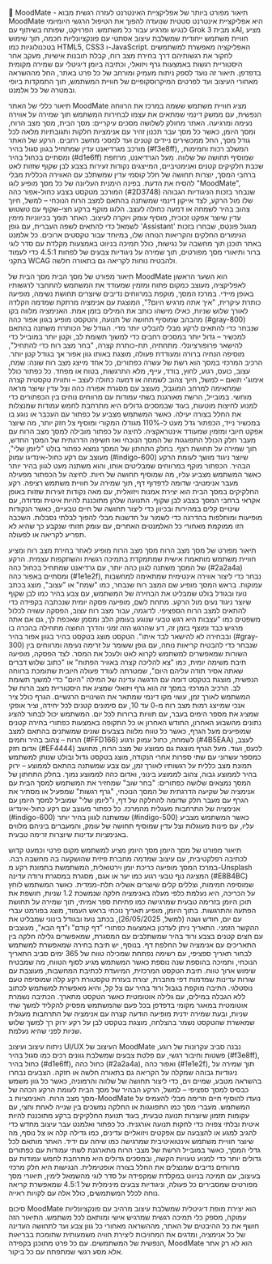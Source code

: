 🌟 MoodMate - תיאור מפורט ביותר של אפליקציית האינטרנט לעזרה רגשית
מבוא
MoodMate היא אפליקציית אינטרנט סטטית שנועדה להפוך את הטיפול הרגשי היומיומי לנגיש ומרגיע עבור כל משתמש. הפרויקט, שפותח בשיתוף עם Grok 3 מבית xAI, מציע חוויית משתמש ייחודית שמשלבת עיצוב אסתטי עם פונקציונליות חכמה, תוך שימוש בטכנולוגיות כמו HTML5, CSS3 ו-JavaScript. האפליקציה מאפשרת למשתמשים לחקור את רגשותיהם דרך בחירת מצב רוח, קבלת תובנות אישיות, מעקב אחר היסטוריית רגשות באמצעות גרף ויזואלי, וכתיבה ביומן דיגיטלי עם שמירה מקומית בדפדפן. תיאור זה נועד לספק ניתוח מעמיק ומורחב של כל פרט באתר, החל מההשראה מאחורי העיצוב ועד לפרטים המיקרוסקופיים של חוויית המשתמש, תוך התמקדות ביופי ובמטרה של כל אלמנט.

תיאור כללי של האתר
MoodMate מציג חוויית משתמש ששמה במרכז את הרווחה הנפשית, עם ממשק דינמי שמתאים את עצמו לבחירות המשתמש תוך שמירה על אווירה נעימה ומרגיעה. האתר מחולק לשלושה מסכים עיקריים: מסך הבית, מסך מצב הרוח, ומסך היומן, כאשר כל מסך עבר תכנון זהיר עם אנימציות חלקות ותגובתיות מלאה לכל גודל מסך, החל ממכשירים ניידים קטנים ועד למסכי מחשב רחבים. הרקע של האתר מורכב מגרדיאנט עדין שמתחיל בגוון סגול בהיר (#f3e8ff), המשלב רכות וחמימות, ומסתיים בכחול בהיר (#d1e6ff) שמוסיף תחושה של שלווה. מעל הגרדיאנט, מרחפת שכבת חלקיקים קטנים ואנימטיביים, המייצגים נקודות זעירות בצבע לבן שקוף שזזות לאט ברחבי המסך, יוצרות תחושה של חלל קוסמי עדין שמשתלב עם האווירה הכללית מבלי להסיח את הדעת.
בפינה הימנית העליונה של כל מסך מופיע לוגו "MoodMate", המורכב מטקסט בצבע כחול-אפור כהה (#2D3748) שנבחר בזכות הניגודיות הגבוהה שלו מול הרקע, לצד אייקון דינמי שמשתנה בהתאם למצב הרוח הנוכחי – למשל, חיוך צהוב בהיר לשמחה או דמעה כחולה לעצב. הלוגו מוקף ברקע חצי-שקוף עם טשטוש עדין שיוצר אפקט זכוכית, מוסיף עומק ויוקרה לעיצוב. האתר תומך בכיווניות מימין לשמאל כדי להתאים לשפה העברית, עם גופן 'Assistant' מגוגל פונטס, שבחרו בזכות הגימורים החלקים והקריאות הנוחה שלו, במיוחד עבור טקסטים ארוכים. כל אלמנט באתר תוכנן תוך מחשבה על נגישות, כולל תמיכה בניווט באמצעות מקלדת עם סדר לוגי ברור ותיאורי מסך מפורטים, תוך שמירה על ניגודיות צבעים של לפחות 4.5:1 כדי לעמוד בתקני WCAG ולהבטיח נוחות לקריאה גם בתאורה חלשה.

תיאור מפורט של מסך הבית
מסך הבית של MoodMate הוא השער הראשון לאפליקציה, מעוצב כמקום פתוח ומזמין שמעודד את המשתמש להתחבר לרגשותיו באופן מיידי. במרכז המסך, מוקפת במרווחים נדיבים שיוצרים תחושת נשימה, מופיעה כותרת עיקרית, "איך אתה מרגיש היום?", המוצגת עם אנימציה מרתקת שמדמה הקלדה לאורך שלוש שניות, כאילו מישהו כותב את המילים בזמן אמת. האנימציה מלווה בקו מהבהב שמוסיף תחושה של תנועה, והטקסט מופיע בגוון אפור כהה (#gray-800) שנבחר כדי להתאים לרקע מבלי להבליט יותר מדי. הגודל של הכותרת משתנה בהתאם למכשיר – גדול יותר במסכים רחבים כדי למשוך תשומת לב, וקטן יותר במובייל כדי להישאר פרופורציונלי. מתחתיה, תת-כותרת קצרה, "בחר מצב רוח כדי להתחיל", מוסיפה הנחיה ברורה ומעודדת פעולה, מוצגת באותו גוון אפור אך בגודל קטן יותר.
הרכיב המרכזי במסך הוא רשת של עשרה כפתורים, כל אחד מייצג מצב רוח שונה: שמח, עצוב, כועס, רגוע, לחוץ, בודד, עייף, מלא התרגשות, בטוח או מפחד. כל כפתור כולל אימוג'י תואם – למשל, חיוך צהוב לשמחה או דמעה כחולה לעצב – ותווית טקסטית קצרה שמתאימה למרחב המוגבל, מעוצב עם מסגרת אפורה כהה וצל עדין שיוצר מראה מוחשי. במובייל, הרשת מאורגנת בשתי עמודות עם מרווחים נוחים בין הכפתורים כדי למנוע לחיצות מוטעות, בעוד שבמסכים גדולים היא מתרחבת לחמש עמודות שמנצלות את החלל בצורה יעילה. כאשר המשתמש מצביע על כפתור עם העכבר או נוגע בו במכשיר נייד, הכפתור גדל מעט ל-110% מגודלו המקורי ומוסיף צל חזק יותר, מה שיוצר אפקט חיובי ומזמין שמעודד אינטראקציה. לחיצה על כפתור מובילה למסך מצב הרוח עם מעבר חלק הכולל התפוגגות של המסך הנוכחי ואז חשיפה הדרגתית של המסך החדש, תוך שמירה על תחושת רצף.
בחלק התחתון של המסך נמצא כפתור בולט "ליומן שלי", מעוצב עם רקע כחול-אינדיגו עמוק (#indigo-600) שיוצר ניגוד מושך לעומת הרקע הבהיר. הכפתור מוקף במרווחים שמבליטים אותו, והוא משתנה מעט לגוון בהיר יותר כאשר המשתמש מצביע עליו, מה שמוסיף תחושה של חיות. לחיצה על הכפתור מפעילה מעבר אנימטיבי שדומה לדפדוף דף, תוך שמירה על חוויית משתמש רציפה.
רקע החלקיקים במסך הבית הוא יצירת אמנות ויזואלית, עם מאה נקודות זעירות שזזות באופן אקראי ברחבי המסך בצבע לבן שקוף. התנועה שלהן מתוכננת להיות איטית ומדודה, עם שינויים קלים במהירות ובכיוון כדי ליצור תחושה של חיים טבעיים, כאשר הנקודות מופיעות ומוחלפות בהדרגה כדי לשמור על חדשנות מבלי להפוך לבלתי נסבלות. השכבה הזו ממוקמת מאחורי כל האלמנטים האחרים, עם עומק חזותי שנקבע כך שהיא לא תפריע לקריאה או לפעולה.

תיאור מפורט של מסך מצב הרוח
מסך מצב הרוח מופיע לאחר בחירת מצב רוח ומציע חוויית משתמש מותאמת אישית שמתמקדת בתמיכה רגשית והשתקפות עצמית. הרקע של המסך משתנה לגוון כהה יותר, עם גרדיאנט שמתחיל בכחול כהה (#2a2a4a) ומסתיים באפור כהה (#1e1e2f), נבחר כדי ליצור אווירה אינטימית שמתאימה למחשבות עמוקות. בראש המסך מופיע שם המצב רוח שנבחר, כמו "שמח" או "עצוב", מוצג בכתב נועז ובגודל בולט שמבליט את הבחירה של המשתמש, עם צבע בהיר כמו לבן שקוף שיוצר ניגוד נעים מול הרקע.
מתחת לשם, מופיעה פסקה יומית שנכתבה בקפידה כדי להתאים למצב הרוח הספציפי. לדוגמה, עבור מצב רוח עצוב, הפסקה עשויה לכלול משפטים כמו "עצבות היא רגש טבעי שנוגע בעומק הלב ומסמן שאכפת לך, גם אם אתה מרגיש כבד ומוצף בזמן זה, דע שהרגש הזה זמני והדרך החוצה מתחילה בהכרה בו ובבחירה לא להישאר לבד איתו". הטקסט מוצג בטקסט בהיר בגוון אפור בהיר (#gray-300) שנבחר כדי להבטיח קריאות נוחה, עם גופן ששומר על זרימה נעימה ומרווחים בין השורות שמאפשרים למשתמש לקרוא לאט ולעכל את המסר. לצד הפסקה, מופיעה תיבת משימה יומית, כמו "צא להליכה קצרה באוויר הפתוח" או "כתוב שלוש דברים שאתה אסיר תודה עליהם היום", שמטרתה לעודד פעולה חיובית שתומכת ברווחה הנפשית, מוצגת בטקסט דומה עם הדגשה עדינה של המילה "היום" כדי למשוך תשומת לב.
הרכיב המרכזי במסך זה הוא גרף ויזואלי שמציג את היסטוריית מצב הרוח של המשתמש לאורך זמן, עשוי מקו דינמי שמתאר את השינויים הרגשיים. הגרף כולל ציר אנכי שמייצג רמות מצב רוח מ-0 עד 10, עם סימונים קטנים לכל יחידה, וציר אופקי שמציג את מספר הימים בעבר, עם תוויות ברורות לכל יום. המשתמש יכול לבחור להציג נתונים מהשבוע האחרון, החודש האחרון או כל התקופה באמצעות כפתורי בחירה קטנים שמופיעים מעל הגרף, כאשר כל טווח מלווה בצבעים שונים שמשתנים בהתאם למצב הרוח – צהוב בהיר וחמים (#FFD166) לשמחה, כחול עמוק ורגוע (#4B5EAA) לעצב, אדום חזק (#EF4444) לכעס, ועוד. מעל הגרף מוצגת גם ממוצע של מצב הרוח, מחושב כמספר עשרוני עם שתי ספרות אחרי הנקודה, מוצג בטקסט גדול ובולט שנותן למשתמש תמונת מצב כללית על רגשותיו לאורך זמן, עם צבע שמשתנה בהתאם לממוצע – ירוק בהיר לממוצע גבוה, צהוב לממוצע בינוני, ואדום כהה לממוצע נמוך.
בחלק התחתון של המסך נמצאים שלושה כפתורים: "בחר שוב" שמחזיר את המשתמש למסך הבית עם אנימציה של שקיעה הדרגתית של המסך הנוכחי, "גרף רגשות" שמפעיל או מסתיר את הגרף עם מעבר חלק שדומה להחלקה של דף, ו"ליומן שלי" שמוביל למסך היומן עם אנימציה של התרחבות מעגלית מהמרכז. כל כפתור מעוצב עם רקע כחול-אינדיגו (#indigo-600) שמשתנה לגוון בהיר יותר (#indigo-500) כאשר המשתמש מצביע עליו, עם פינות מעוגלות וצל עדין שמוסיף תחושה של עומק, והמעברים ביניהם מלווים באנימציות עדינות שיוצרות זרימה טבעית.

תיאור מפורט של מסך היומן
מסך היומן מציע למשתמש מקום פרטי וכמעט קדוש לכתיבה רפלקטיבית, עם עיצוב שמדמה מחברת פיזית שהושקעה בה מחשבה רבה. במרכז המסך מופיעה כריכת יומן וירטואלית, המשתמשת בתמונת רקע מ-Unsplash המציגה נוף טבעי רגוע כמו יער או אגם, מסגרת במסגרת ורודה עדינה (#E8B4BC) שמוסיפה חמימות, וצללים קלים שיוצרים אשליה תלת-ממדית. כאשר המשתמש לוחץ על הכריכה, היא נעלמת כלפי מעלה באנימציה חלקה שנמשכת 1.2 שניות, חושפת את תוכן היומן בזרימה טבעית שמרגישה כמו פתיחת ספר אמיתי, תוך שמירה על תחושת הפתעה והתרגשות.
בתוך היומן, מופיע תאריך נוכחי בראש העמוד, מוצג בפורמט עברי עם יום, חודש ושנה (למשל, 26/05/2025), בכתב נועז ובגודל בינוני שמבליט את ההקשר הזמני. התאריך ניתן לעדכון באמצעות כפתורי "דף קודם" ו"דף הבא", מעוצבים עם חצים קטנים בצבע ורוד בהיר שמשתלבים עם המסגרת, שמאפשרים גלילה חלקה בין התאריכים עם אנימציה של החלפת דף. בנוסף, יש תיבת בחירה שמאפשרת למשתמש לבחור תאריך ספציפי, עם רשימה נפתחת שמכילה טווח של 365 ימים סביב התאריך הנוכחי, ותמיכה בהוספת שנה נוספת כאשר המשתמש מגיע לסוף הטווח, מה שמבטיח שימוש ארוך טווח.
תיבת הטקסט המרכזית, המיועדת לכתיבת המחשבות, מעוצבת עם שורות עדינות שמדמות דפי מחברת, יצורת בעזרת טקסטורת רקע קלה שמוסיפה טעם נוסטלגי. התיבה מוקפת בגבול ורוד בהיר עם צל קל, והיא מאפשרת למשתמש לכתוב ללא הגבלה במילים, עם גלילה אוטומטית כאשר הטקסט מתארך. הכתיבה נשמרת אוטומטית במאגר מקומי בדפדפן בכל פעם שהמשתמש מפסיק להקליד למשך שתי שניות, ובעת שמירה ידנית מופיעה הודעה קצרה עם אנימציה של התרחבות מעגלית שמאשרת שהטקסט נשמר בהצלחה, מוצגת בטקסט לבן על רקע ירוק רך למשך שלוש שניות לפני שהיא נעלמת.

ניתוח עיצוב ועיצוב UI/UX
העיצוב של MoodMate נבנה סביב עקרונות של רוגע, פשטות וחיבור רגשי, עם פלטת צבעים שמשלבת גוונים רכים כמו סגול בהיר (#f3e8ff), כחול בהיר (#d1e6ff), כחול כהה (#2a2a4a), ואפור כהה (#1e1e2f), תוך שמירה על ניגודיות גבוהה שמקלה על הקריאה גם בתאורה חלשה או חזקה. הצבעים נבחרו בהשראה מטבע, שמיים וים, כדי ליצור תחושה של שלווה והרמוניה, כאשר כל גוון משמש כבסיס למסך ספציפי – למשל, הרקע הבהיר של מסך הבית לעומת הרקע הכהה של מסך מצב הרוח.
האנימציות ב-MoodMate נועדו להוסיף חיים וזרימה מבלי להעמיס על המשתמש. מעברי מסך כמו התפוגגות או החלקה נמשכים בין שנייה לאחת וחצי, עם עקומות תזמון שיוצרות תנועה טבעית, בעוד תנועת החלקיקים ברקע מתוכננת להיות איטית ובלתי צפויה כדי לחקות תנועה אורגנית. כל כפתור ואלמנט עבר עיצוב מחדש כדי להגיב למגע או להצבעה עם אפקטים ויזואליים עדינים, כמו גדילה קלה או צל נוסף, מה שיוצר חוויית משתמש אינטואיטיבית שמרגישה כמו שיחה עם ידיד.
האתר מותאם לכל גדלי המסך, כאשר במובייל הרשת של מצבי הרוח מתארגנת לשתי עמודות עם כפתורים גדולים יותר כדי למנוע טעויות הקשה, ובמסכים גדולים היא מתרחבת לחמש עמודות עם מרווחים נדיבים שמנצלים את החלל בצורה אופטימלית. הנגישות היא חלק מרכזי בעיצוב, עם תמיכה בניווט במקלדת שמקפידה על סדר לוגי מהשמאל לימין, תיאורי מסך מפורטים שמסבירים כל פעולה, וניגודיות צבעים מינימלית של 4.5:1 שמאפשרת קריאה נוחה לכלל המשתמשים, כולל אלה עם לקויות ראייה.

סיכום
MoodMate הוא יצירת מופת דיגיטלית שמשלבת עיצוב מרהיב עם פונקציונליות עמוקה, מספק כלי תמיכה רגשית שמרגיש אישי ומותאם לכל משתמש. התיאור הזה חושף את כל ההיבטים של האתר, מההשראה מאחורי כל גוון צבע ועד לתחושה העדינה של כל אנימציה, ומדגים את המחויבות ליצירת חוויה משמעותית שתומכת בבריאות הנפשית של המשתמשים. עם כל פרט מתוכנן בקפידה, MoodMate הוא לא רק אתר אלא מסע רגשי שמתפתח עם כל ביקור.

